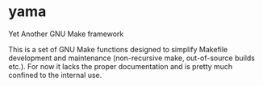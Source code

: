 # yama
Yet Another GNU Make framework

This is a set of GNU Make functions designed to simplify Makefile development and
maintenance (non-recursive make, out-of-source builds etc.). For now it lacks the proper
documentation and is pretty much confined to the internal use.
